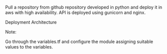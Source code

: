Pull a repository from github repository developed in python and deploy 
it in aws with high availability.
API is deployed using gunicorn and nginx.


Deployment Architecture


			
			
Note: 

Go through the variables.tf and configure the module assigning suitable values to the variables.










